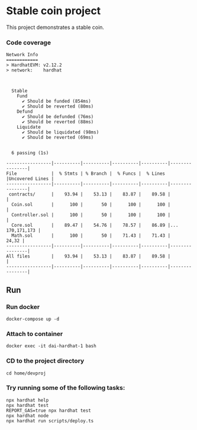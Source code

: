 # Stable coin project

This project demonstrates a stable coin.

### Code coverage 
```
Network Info
============
> HardhatEVM: v2.12.2
> network:    hardhat



  Stable
    Fund
      ✔ Should be funded (854ms)
      ✔ Should be reverted (80ms)
    Defund
      ✔ Should be defunded (76ms)
      ✔ Should be reverted (88ms)
    Liquidate
      ✔ Should be liquidated (98ms)
      ✔ Should be reverted (69ms)


  6 passing (1s)

-----------------|----------|----------|----------|----------|----------------|
File             |  % Stmts | % Branch |  % Funcs |  % Lines |Uncovered Lines |
-----------------|----------|----------|----------|----------|----------------|
 contracts/      |    93.94 |    53.13 |    83.87 |    89.58 |                |
  Coin.sol       |      100 |       50 |      100 |      100 |                |
  Controller.sol |      100 |       50 |      100 |      100 |                |
  Core.sol       |    89.47 |    54.76 |    78.57 |    86.89 |... 170,171,173 |
  Math.sol       |      100 |       50 |    71.43 |    71.43 |          24,32 |
-----------------|----------|----------|----------|----------|----------------|
All files        |    93.94 |    53.13 |    83.87 |    89.58 |                |
-----------------|----------|----------|----------|----------|----------------|
```

## Run

### Run docker
```
docker-compose up -d
```

### Attach to container
```
docker exec -it dai-hardhat-1 bash 
```

### CD to the project directory
```
cd home/devproj
```

### Try running some of the following tasks:
```
npx hardhat help
npx hardhat test
REPORT_GAS=true npx hardhat test
npx hardhat node
npx hardhat run scripts/deploy.ts
```

